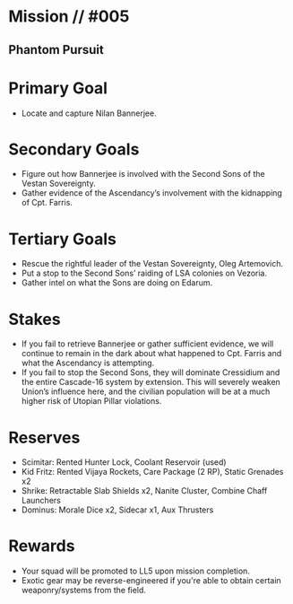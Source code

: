 # Mission // #005
## Phantom Pursuit
# Primary Goal
- Locate and capture Nilan Bannerjee.

# Secondary Goals
- Figure out how Bannerjee is involved with the Second Sons of the Vestan Sovereignty.
- Gather evidence of the Ascendancy’s involvement with the kidnapping of Cpt. Farris.

# Tertiary Goals
- Rescue the rightful leader of the Vestan Sovereignty, Oleg Artemovich.
- Put a stop to the Second Sons’ raiding of LSA colonies on Vezoria.
- Gather intel on what the Sons are doing on Edarum.

# Stakes
- If you fail to retrieve Bannerjee or gather sufficient evidence, we will continue to remain in the dark about what happened to Cpt. Farris and what the Ascendancy is attempting.
- If you fail to stop the Second Sons, they will dominate Cressidium and the entire Cascade-16 system by extension. This will severely weaken Union’s influence here, and the civilian population will be at a much higher risk of Utopian Pillar violations.

# Reserves
- Scimitar: Rented Hunter Lock, Coolant Reservoir (used)
- Kid Fritz: Rented Vijaya Rockets, Care Package (2 RP), Static Grenades x2
- Shrike: Retractable Slab Shields x2, Nanite Cluster, Combine Chaff Launchers
- Dominus: Morale Dice x2, Sidecar x1, Aux Thrusters

# Rewards
- Your squad will be promoted to LL5 upon mission completion.
- Exotic gear may be reverse-engineered if you're able to obtain certain weaponry/systems from the field.